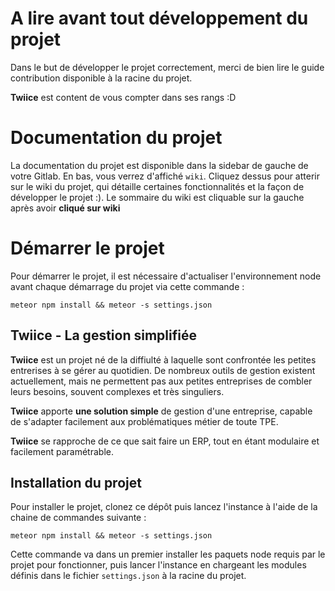 # A lire avant tout développement du projet

Dans le but de développer le projet correctement, merci de bien lire le guide 
contribution disponible à la racine du projet. 

**Twiice** est content de vous compter dans ses rangs :D

# Documentation du projet

La documentation du projet est disponible dans la sidebar de gauche de votre 
Gitlab. En bas, vous verrez d'affiché `wiki`. Cliquez dessus pour atterir sur 
le wiki du projet, qui détaille certaines fonctionnalités et la façon de 
développer le projet :). Le sommaire du wiki est cliquable sur la gauche après 
avoir **cliqué sur wiki**

# Démarrer le projet

Pour démarrer le projet, il est nécessaire d'actualiser l'environnement node avant chaque
démarrage du projet via cette commande :

`meteor npm install && meteor -s settings.json`

## Twiice - La gestion simplifiée

**Twiice** est un projet né de la diffiulté à laquelle sont confrontée les petites 
entrerises à se gérer au quotidien. De nombreux outils de gestion existent
actuellement, mais ne permettent pas aux petites entreprises de combler leurs 
besoins, souvent complexes et très singuliers.

**Twiice** apporte **une solution simple** de gestion d'une entreprise, capable de 
s'adapter facilement aux problématiques métier de toute TPE.

**Twiice** se rapproche de ce que sait faire un ERP, tout en étant modulaire
et facilement paramétrable.

## Installation du projet

Pour installer le projet, clonez ce dépôt puis lancez l'instance à l'aide de la
chaine de commandes suivante : 

`meteor npm install && meteor -s settings.json`

Cette commande va dans un premier installer les paquets node requis par le 
projet pour fonctionner, puis lancer l'instance en chargeant les modules
définis dans le fichier `settings.json` à la racine du projet. 
